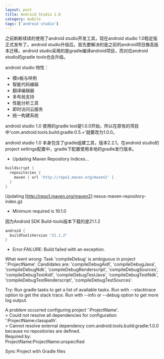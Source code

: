 ```yaml
---
layout: post
title: Android Studio 1.0
category: mobile
tags: ['android studio']
---
```


之前断断续续的使用了android studio开发工具，现在android studio 1.0稳定版正式发布了。android studio升级后，首先要解决的是之前的android项目像高版本迁移。android studio采用的是gradle编译android项目，而对应android studio的gradle tools也会升级。

android studio 特性：

>
* 模n板与样例
* 智能代码编辑
* 翻译编辑器
* 多布局支持
* 性能分析工具
* 即时访问云服务
* 统一构建系统

android studio 1.0 使用的gradle tool是1.0.0开始，所以在原有的项目中'com.android.tools.build:gradle:0.5.+'就要改为1.0.0。

android studio 1.0 本身包含了gradle组建工具，版本2.2.1。在android studio的project settings配置中，gradle下配置使用本地的gradle发行版本。

* Updating Maven Repository Indices...

``` groovy
buildscript {
  repositories {
    maven { url 'http://repo1.maven.org/maven2' }
  }
}
```

Updating [http://repo1.maven.org/maven2] nexus-maven-repository-index.gz

* Minimum required is 19.1.0

因为Android SDK Build-tools版本下载的是21.1.2

``` groovy
android {
  buildToolsVersion "21.1.2"
}
```

*  Error:FAILURE: Build failed with an exception.

What went wrong:
Task 'compileDebug' is ambiguous in project ':ProjectName'. Candidates are: 'compileDebugAidl', 'compileDebugJava', 'compileDebugNdk', 'compileDebugRenderscript', 'compileDebugSources', 'compileDebugTestAidl', 'compileDebugTestJava', 'compileDebugTestNdk', 'compileDebugTestRenderscript', 'compileDebugTestSources'.

Try:
Run gradle tasks to get a list of available tasks. Run with --stacktrace option to get the stack trace. Run with --info or --debug option to get more log output.

A problem occurred configuring project ':ProjectName'.  
\> Could not resolve all dependencies for configuration ':ProjectName:classpath'.  
    \> Cannot resolve external dependency com.android.tools.build:gradle:1.0.0 because no repositories are defined.  
     Required by:  
         ProjectName:ProjectName:unspecified
         
Sync Project with Gradle files




